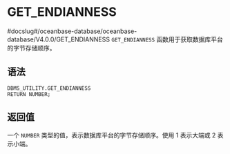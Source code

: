 GET_ENDIANNESS 
===================================
#docslug#/oceanbase-database/oceanbase-database/V4.0.0/GET_ENDIANNESS
`GET_ENDIANNESS` 函数用于获取数据库平台的字节存储顺序。

语法 
-----------------------

```unknow
DBMS_UTILITY.GET_ENDIANNESS
RETURN NUMBER;
```



返回值 
------------------------

一个 `NUMBER` 类型的值，表示数据库平台的字节存储顺序。使用 1 表示大端或 2 表示小端。
